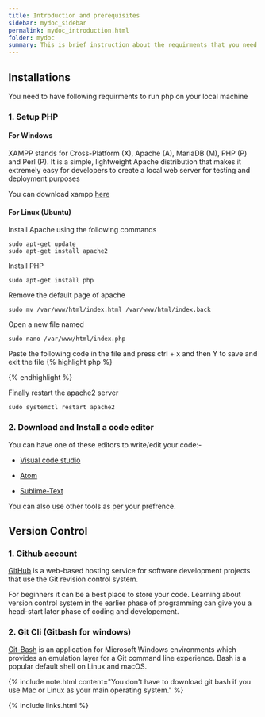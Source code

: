 ```yaml
---
title: Introduction and prerequisites
sidebar: mydoc_sidebar
permalink: mydoc_introduction.html
folder: mydoc
summary: This is brief instruction about the requirments that you need to have before starting the course
---
```


## Installations
You need to have following requirments to run php on your local machine


### 1. Setup PHP 

#### For Windows

XAMPP stands for Cross-Platform (X), Apache (A), MariaDB (M), PHP (P) and Perl (P). It is a simple, lightweight Apache distribution that makes it extremely easy for developers to create a local web server for testing and deployment purposes

You can download xampp [here](https://www.apachefriends.org/index.html) 

#### For Linux (Ubuntu)

Install Apache using the following commands

```
sudo apt-get update
sudo apt-get install apache2
```

Install PHP

```
sudo apt-get install php
```

Remove the default page of apache

```
sudo mv /var/www/html/index.html /var/www/html/index.back
```

Open a new file named 

```
sudo nano /var/www/html/index.php
```

Paste the following code in the file and press ctrl + x and then Y to save and exit the file
{% highlight php %}
<?php
print_r (phpinfo());
?>
{% endhighlight %}


Finally restart the apache2 server
```
sudo systemctl restart apache2
```

### 2. Download and Install a code editor

You can have one of these editors to write/edit your code:-

* [Visual code studio](https://code.visualstudio.com/) 

* [Atom](https://atom.io)

* [Sublime-Text](https://www.sublimetext.com/)

You can also use other tools as per your prefrence.

## Version Control

### 1. Github account
[GitHub](https://github.com/) is a web-based hosting service for software development projects that use the Git revision control system.

For beginners it can be a best place to store your code. Learning about version control system in the earlier phase of programming can give you a head-start later phase of coding and developement.

### 2. Git Cli (Gitbash for windows)
[Git-Bash](https://git-scm.com/downloads) is an application for Microsoft Windows environments which provides an emulation layer for a Git command line experience. Bash is a popular default shell on Linux and macOS.

{% include note.html content="You don't have to download git bash if you use Mac or Linux as your main operating system." %}


{% include links.html %}
